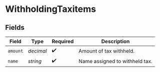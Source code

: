 # WithholdingTaxitems


## Fields

| Field                          | Type                           | Required                       | Description                    |
| ------------------------------ | ------------------------------ | ------------------------------ | ------------------------------ |
| `amount`                       | *decimal*                      | :heavy_check_mark:             | Amount of tax withheld.        |
| `name`                         | *string*                       | :heavy_check_mark:             | Name assigned to withheld tax. |